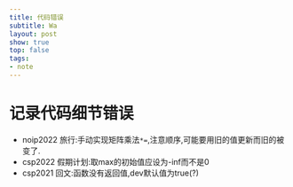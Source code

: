 ```yaml
---
title: 代码错误
subtitle: Wa
layout: post
show: true
top: false
tags: 
- note
---
```


# 记录代码细节错误

- noip2022 旅行:手动实现矩阵乘法`*=`,注意顺序,可能要用旧的值更新而旧的被变了.
- csp2022 假期计划:取max的初始值应设为-inf而不是0
- csp2021 回文:函数没有返回值,dev默认值为true(?)